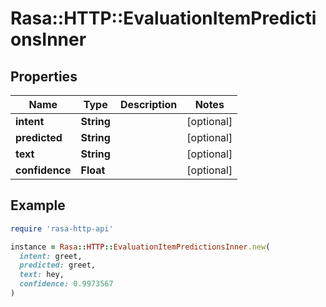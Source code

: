 # Rasa::HTTP::EvaluationItemPredictionsInner

## Properties

| Name | Type | Description | Notes |
| ---- | ---- | ----------- | ----- |
| **intent** | **String** |  | [optional] |
| **predicted** | **String** |  | [optional] |
| **text** | **String** |  | [optional] |
| **confidence** | **Float** |  | [optional] |

## Example

```ruby
require 'rasa-http-api'

instance = Rasa::HTTP::EvaluationItemPredictionsInner.new(
  intent: greet,
  predicted: greet,
  text: hey,
  confidence: 0.9973567
)
```

